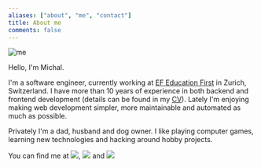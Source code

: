 ```yaml
---
aliases: ["about", "me", "contact"]
title: About me
comments: false
---
```


![me](/images/icon-192x192.png)

Hello, I'm Michal.

I'm a software engineer, currently working at [EF Education First](https://www.ef.com) in Zurich, Switzerland. I have more than 10 years of experience in both backend and frontend development (details can be found in my [CV](/cv/)).
Lately I'm enjoying making web development simpler, more maintainable and automated as much as possible.

Privately I'm a dad, husband and dog owner. I like playing computer games, learning new technologies and hacking around hobby projects.

You can find me at <a href="https://twitter.com/mpasierbski" class="icon"><img src="/images/twitter.svg"></a>, <a href="https://twitter.com/mpasierbski" class="icon"><img src="/images/github.svg"></a> and <a href="https://twitter.com/mpasierbski" class="icon"><img src="/images/linkedin.svg"></a>

